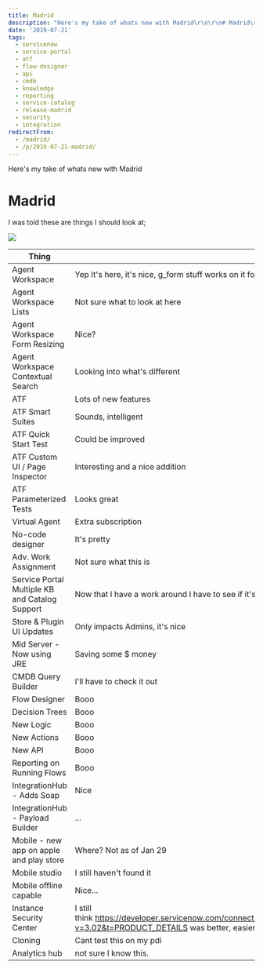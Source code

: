 ```yaml
---
title: Madrid
description: "Here's my take of whats new with Madrid\r\n\r\n# Madrid\r\n\r\nI was told these are things I should look at;\r\n\r\n!\r\n\r\n\r\n\r\n\r\n\r\n| Thing                                 ..."
date: '2019-07-21'
tags:
  - servicenow
  - service-portal
  - atf
  - flow-designer
  - api
  - cmdb
  - knowledge
  - reporting
  - service-catalog
  - release-madrid
  - security
  - integration
redirectFrom:
  - /madrid/
  - /p/2019-07-21-madrid/
---
```


<!--StartFragment-->

Here's my take of whats new with Madrid

# Madrid

I was told these are things I should look at;

![](/assets/images/servicenow-madrid-release-review.png)

<!--EndFragment-->

<!--StartFragment-->

| Thing                                          | Comment                                                                                                                                                                 |
| ---------------------------------------------- | ----------------------------------------------------------------------------------------------------------------------------------------------------------------------- |
| Agent Workspace                                | Yep It's here, it's nice, g_form stuff works on it for mobile stuff                                                                                                     |
| Agent Workspace Lists                          | Not sure what to look at here                                                                                                                                           |
| Agent Workspace Form Resizing                  | Nice?                                                                                                                                                                   |
| Agent Workspace Contextual Search              | Looking into what's different                                                                                                                                           |
| ATF                                            | Lots of new features                                                                                                                                                    |
| ATF Smart Suites                               | Sounds, intelligent                                                                                                                                                     |
| ATF Quick Start Test                           | Could be improved                                                                                                                                                       |
| ATF Custom UI / Page Inspector                 | Interesting and a nice addition                                                                                                                                         |
| ATF Parameterized Tests                        | Looks great                                                                                                                                                             |
| Virtual Agent                                  | Extra subscription                                                                                                                                                      |
| No-code designer                               | It's pretty                                                                                                                                                             |
| Adv. Work Assignment                           | Not sure what this is                                                                                                                                                   |
| Service Portal Multiple KB and Catalog Support | Now that I have a work around I have to see if it's worth undoing it for this                                                                                           |
| Store & Plugin UI Updates                      | Only impacts Admins, it's nice                                                                                                                                          |
| Mid Server - Now using JRE                     | Saving some $ money                                                                                                                                                     |
| CMDB Query Builder                             | I'll have to check it out                                                                                                                                               |
| Flow Designer                                  | Booo                                                                                                                                                                    |
| Decision Trees                                 | Booo                                                                                                                                                                    |
| New Logic                                      | Booo                                                                                                                                                                    |
| New Actions                                    | Booo                                                                                                                                                                    |
| New API                                        | Booo                                                                                                                                                                    |
| Reporting on Running Flows                     | Booo                                                                                                                                                                    |
| IntegrationHub - Adds Soap                     | Nice                                                                                                                                                                    |
| IntegrationHub - Payload Builder               | ...                                                                                                                                                                     |
| Mobile - new app on apple and play store       | Where? Not as of Jan 29                                                                                                                                                 |
| Mobile studio                                  | I still haven't found it                                                                                                                                                |
| Mobile offline capable                         | Nice...                                                                                                                                                                 |
| Instance Security Center                       | I still think <https://developer.servicenow.com/connect.do#!/share/contents/7852853_security_best_practice_audit?v=3.02&t=PRODUCT_DETAILS> was better, easier to follow |
| Cloning                                        | Cant test this on my pdi                                                                                                                                                |
| Analytics hub                                  | not sure I know this.                                                                                                                                                   |

<!--EndFragment-->